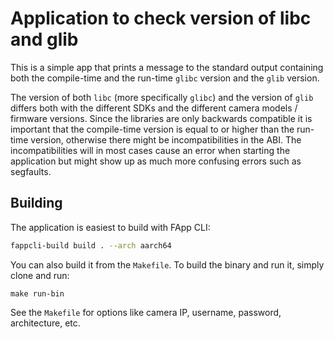 # Application to check version of libc and glib

This is a simple app that prints a message to the standard output containing both the compile-time and the run-time `glibc` version and the `glib` version.

The version of both `libc` (more specifically `glibc`) and the version of `glib` differs both with the different SDKs and the different camera models / firmware versions. Since the libraries are only backwards compatible it is important that the compile-time version is equal to or higher than the run-time version, otherwise there might be incompatibilities in the ABI. The incompatibilities will in most cases cause an error when starting the application but might show up as much more confusing errors such as segfaults.

## Building
The application is easiest to build with FApp CLI:
```bash
fappcli-build build . --arch aarch64
```

You can also build it from the `Makefile`. To build the binary and run it, simply clone and run:
```
make run-bin
```
See the `Makefile` for options like camera IP, username, password, architecture, etc.